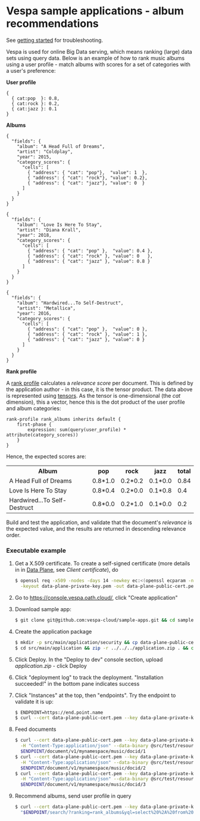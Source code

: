 <!-- Copyright 2019 Oath Inc. Licensed under the terms of the Apache 2.0 license. See LICENSE in the project root. -->
# Vespa sample applications - album recommendations
See [getting started](http://cloud.vespa.ai/getting-started.html) for troubleshooting.

Vespa is used for online Big Data serving, which means ranking (large) data sets using query data.
Below is an example of how to rank music albums using a user profile -
match albums with scores for a set of categories with a user's preference:

**User profile**

    {
      { cat:pop  }: 0.8,
      { cat:rock }: 0.2,
      { cat:jazz }: 0.1
    }

 **Albums**

    {
      "fields": {
        "album": "A Head Full of Dreams",
        "artist": "Coldplay",
        "year": 2015,
        "category_scores": {
          "cells": [
            { "address": { "cat": "pop"},  "value": 1  },
            { "address": { "cat": "rock"}, "value": 0.2},
            { "address": { "cat": "jazz"}, "value": 0  }
          ]
        }
      }
    }

    {
      "fields": {
        "album": "Love Is Here To Stay",
        "artist": "Diana Krall",
        "year": 2018,
        "category_scores": {
          "cells": [
            { "address": { "cat": "pop" },  "value": 0.4 },
            { "address": { "cat": "rock" }, "value": 0   },
            { "address": { "cat": "jazz" }, "value": 0.8 }
          ]
        }
      }
    }

    {
      "fields": {
        "album": "Hardwired...To Self-Destruct",
        "artist": "Metallica",
        "year": 2016,
        "category_scores": {
          "cells": [
            { "address": { "cat": "pop" },  "value": 0 },
            { "address": { "cat": "rock" }, "value": 1 },
            { "address": { "cat": "jazz" }, "value": 0 }
          ]
        }
      }
    }

**Rank profile**

A [rank profile](https://docs.vespa.ai/documentation/ranking.html) calculates a _relevance score_ per document.
This is defined by the application author - in this case, it is the tensor product.
The data above is represented using [tensors](http://docs.vespa.ai/documentation/tensor-intro.html).
As the tensor is one-dimensional (the _cat_ dimension), this a vector,
hence this is the dot product of the user profile and album categories:

    rank-profile rank_albums inherits default {
        first-phase {
            expression: sum(query(user_profile) * attribute(category_scores))
        }
    }

Hence, the expected scores are:
<table>
<tr><th>Album</th>                                   <th>pop</th>     <th>rock</th>    <th>jazz</th>      <th>total</th></tr>
<tr><td>A Head Full of Dreams</td>         <td>0.8*1.0</td><td>0.2*0.2</td><td>0.1*0.0</td><td>0.84</td></tr>
<tr><td>Love Is Here To Stay</td>            <td>0.8*0.4</td><td>0.2*0.0</td><td>0.1*0.8</td><td>0.4</td></tr>
<tr><td>Hardwired...To Self-Destruct</td><td>0.8*0.0</td><td>0.2*1.0</td><td>0.1*0.0</td><td>0.2</td></tr>
</table>

Build and test the application, and validate that the document's _relevance_ is the expected value,
and the results are returned in descending relevance order.


### Executable example
1.  Get a X.509 certificate. To create a self-signed certificate
    (more details in  in [Data Plane](https://cloud.vespa.ai/security-model.html#data-plane), see _Client certificate_), do
    ```sh
    $ openssl req -x509 -nodes -days 14 -newkey ec:<(openssl ecparam -name prime256v1) \
      -keyout data-plane-private-key.pem -out data-plane-public-cert.pem
    ```

1.  Go to https://console.vespa.oath.cloud/, click "Create application"

1.  Download sample app:
    ```sh
    $ git clone git@github.com:vespa-cloud/sample-apps.git && cd sample-apps/album-recommendation
    ```

1.  Create the application package
    ```sh
    $ mkdir -p src/main/application/security && cp data-plane-public-cert.pem src/main/application/security/clients.pem
    $ cd src/main/application && zip -r ../../../application.zip . && cd ../../..
    ```

1.  Click Deploy. In the "Deploy to dev" console section, upload _application.zip_ - click Deploy

1.  Click "deployment log" to track the deployment. "Installation succeeded!" in the bottom pane indicates success 

1.  Click "Instances" at the top, then "endpoints". Try the endpoint to validate it is up:
    ```sh
    $ ENDPOINT=https://end.point.name
    $ curl --cert data-plane-public-cert.pem --key data-plane-private-key.pem $ENDPOINT
    ```

1.  Feed documents
    ```sh
    $ curl --cert data-plane-public-cert.pem --key data-plane-private-key.pem \
      -H "Content-Type:application/json" --data-binary @src/test/resources/A-Head-Full-of-Dreams.json \
      $ENDPOINT/document/v1/mynamespace/music/docid/1
    $ curl --cert data-plane-public-cert.pem --key data-plane-private-key.pem \
      -H "Content-Type:application/json" --data-binary @src/test/resources/Love-Is-Here-To-Stay.json \
      $ENDPOINT/document/v1/mynamespace/music/docid/2
    $ curl --cert data-plane-public-cert.pem --key data-plane-private-key.pem \
      -H "Content-Type:application/json" --data-binary @src/test/resources/Hardwired...To-Self-Destruct.json \
      $ENDPOINT/document/v1/mynamespace/music/docid/3
    ```

1.  Recommend albums, send user profile in query
    ```sh
    $ curl --cert data-plane-public-cert.pem --key data-plane-private-key.pem \
      "$ENDPOINT/search/?ranking=rank_albums&yql=select%20%2A%20from%20sources%20%2A%20where%20sddocname%20contains%20%22music%22%3B&ranking.features.query(user_profile)=%7B%7Bcat%3Apop%7D%3A0.8%2C%7Bcat%3Arock%7D%3A0.2%2C%7Bcat%3Ajazz%7D%3A0.1%7D"
    ```

